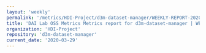 ```yaml
---
layout: 'weekly'
permalink: '/metrics/HDI-Project/d3m-dataset-manager/WEEKLY-REPORT-2020-03-29'
title: 'DAI Lab OSS Metrics Metrics report for d3m-dataset-manager | WEEKLY-REPORT-2020-03-29'
organization: 'HDI-Project'
repository: 'd3m-dataset-manager'
current_date: '2020-03-29'
---
```

